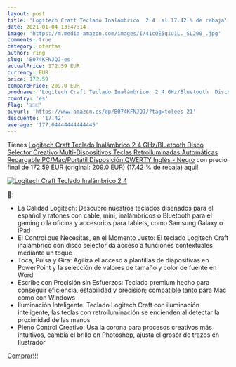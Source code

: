 ```yaml
---
layout: post
title: 'Logitech Craft Teclado Inalámbrico  2 4  al 17.42 % de rebaja'
date: 2021-01-04 13:47:14
image: 'https://m.media-amazon.com/images/I/41cQE5qiu1L._SL200_.jpg'
comments: true
category: ofertas
author: ring
slug: 'B074KFNJQJ-es'
actualPrice: 172.59 EUR
currency: EUR
price: 172.59
comparePrice: 209.0 EUR
prodname: 'Logitech Craft Teclado Inalámbrico  2 4 GHz/Bluetooth  Disco Selector Creativo  Multi-Dispositivos  Teclas Retroiluminadas Automáticas  Recargable  PC/Mac/Portátil  Disposición QWERTY Inglés - Negro'
country: 'es'
flag: '🇪🇸'
buyurl: 'https://www.amazon.es/dp/B074KFNJQJ/?tag=tolees-21'
descuento: '17.42'
average: '177.04444444444445'
---
```


Tienes [Logitech Craft Teclado Inalámbrico  2 4 GHz/Bluetooth  Disco Selector Creativo  Multi-Dispositivos  Teclas Retroiluminadas Automáticas  Recargable  PC/Mac/Portátil  Disposición QWERTY Inglés - Negro](https://www.amazon.es/dp/B074KFNJQJ/?tag=tolees-21) con precio final de  172.59 EUR (original: 209.0 EUR) (17.42 %  de rebaja) aqui!

[![Logitech Craft Teclado Inalámbrico  2 4 ](https://m.media-amazon.com/images/I/41cQE5qiu1L._SL200_.jpg)](https://www.amazon.es/dp/B074KFNJQJ/?tag=tolees-21)

🔎:

- La Calidad Logitech: Descubre nuestros teclados diseñados para el español y ratones con cable, mini, inalámbricos o Bluetooth para el gaming o la oficina y accesorios para tablets, como Samsung Galaxy o iPad
- El Control que Necesitas, en el Momento Justo: El teclado Logitech Craft inalámbrico con disco selector da acceso a funciones contextuales mediante un toque
- Toca, Pulsa y Gira: Agiliza el acceso a plantillas de diapositivas en PowerPoint y la selección de valores de tamaño y color de fuente en Word
- Escribe con Precisión sin Esfuerzos: Teclado premium hecho para conseguir eficiencia, estabilidad y precisión; compatible tanto para Mac como con Windows
- Iluminación Inteligente: Teclado Logitech Craft con iluminación inteligente, las teclas con retroiluminación se encienden al detectar la proximidad de las manos
- Pleno Control Creativo: Usa la corona para procesos creativos más intuitivos, cambia el brillo en Photoshop, ajusta el grosor de trazos en Ilustrador

[Comprar!!!](https://www.amazon.es/dp/B074KFNJQJ/?tag=tolees-21)
